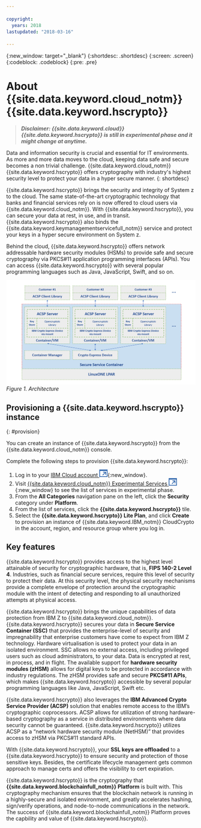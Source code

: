 ```yaml
---

copyright:
  years: 2018
lastupdated: "2018-03-16"

---
```


{:new_window: target="_blank"}
{:shortdesc: .shortdesc}
{:screen: .screen}
{:codeblock: .codeblock}
{:pre: .pre}

# About {{site.data.keyword.cloud_notm}} {{site.data.keyword.hscrypto}}

> _**Disclaimer: {{site.data.keyword.cloud}} {{site.data.keyword.hscrypto}} is still in experimental phase and it might change at anytime.**_

Data and information security is crucial and essential for IT environments. As more and more data moves to the cloud, keeping data safe and secure becomes a non trivial challenge.  {{site.data.keyword.cloud_notm}} {{site.data.keyword.hscrypto}} offers cryptography with industry's highest security level to protect your data in a hyper secure manner.
{: shortdesc}

{{site.data.keyword.hscrypto}} brings the security and integrity of System z to the cloud. The same state-of-the-art cryptographic technology that banks and financial services rely on is now offered to cloud users via {{site.data.keyword.cloud_notm}}. With {{site.data.keyword.hscrypto}}, you can secure your data at rest, in use, and in transit. {{site.data.keyword.hscrypto}} also binds the {{site.data.keyword.keymanagementservicefull_notm}} service and protect your keys in a hyper secure environment on System z.

Behind the cloud, {{site.data.keyword.hscrypto}} offers network addressable hardware security modules (HSMs) to provide safe and secure cryptography via PKCS#11 application programming interfaces (APIs). You can access {{site.data.keyword.hscrypto}} with several popular programming languages such as Java, JavaScript, Swift, and so on.


![Architecture](image/archi.png "Architecture")
*Figure 1. Architecture*


## Provisioning a {{site.data.keyword.hscrypto}} instance
{: #provision}

You can create an instance of {{site.data.keyword.hscrypto}} from the {{site.data.keyword.cloud_notm}} console.

Complete the following steps to provision {{site.data.keyword.hscrypto}}:
1. Log in to your [IBM Cloud account ![External link icon](image/external_link.svg "External link icon")](https://console.bluemix.net/){:new_window}.
2. Visit [{{site.data.keyword.cloud_notm}} Experimental Services ![External link icon](image/external_link.svg "External link icon")](https://console.bluemix.net/catalog/labs/){:new_window} to see the list of services in experimental phase.
3. From the **All Categories** navigation pane on the left, click the **Security** category under **Platform**.
4. From the list of services, click the **{{site.data.keyword.hscrypto}}** tile.
5. Select the **{{site.data.keyword.hscrypto}} Lite Plan**, and click **Create** to provision an instance of {{site.data.keyword.IBM_notm}} CloudCrypto in the account, region, and resource group where you log in.


## Key features

{{site.data.keyword.hscrypto}} provides access to the highest level attainable of security for cryptographic hardware, that is, **FIPS 140-2 Level 4**. Industries, such as financial secure services, require this level of security to protect their data. At this security level, the physical security mechanisms provide a complete envelope of protection around the cryptographic module with the intent of detecting and responding to all unauthorized attempts at physical access.

{{site.data.keyword.hscrypto}} brings the unique capabilities of data protection from IBM Z to {{site.data.keyword.cloud_notm}}. {{site.data.keyword.hscrypto}} secures your data in **Secure Service Container (SSC)** that provides the enterprise-level of security and impregnability that enterprise customers have come to expect from IBM Z technology. Hardware virtualisation is used to protect your data in an isolated environment. SSC allows no external access, including privileged users such as cloud administrators, to your data. Data is encrypted at rest, in process, and in flight. The available support for **hardware security modules (zHSM)** allows for digital keys to be protected in accordance with industry regulations. The zHSM provides safe and secure **PKCS#11 APIs**, which makes {{site.data.keyword.hscrypto}} accessible by several popular programming languages like Java, JavaScript, Swift etc.

{{site.data.keyword.hscrypto}} also leverages the **IBM Advanced Crypto Service Provider (ACSP)** solution that enables remote access to the IBM’s cryptographic coprocessors. ACSP allows for utilization of strong hardware-based cryptography as a service in distributed environments where data security cannot be guaranteed. {{site.data.keyword.hscrypto}} utilizes ACSP as a “network hardware security module (NetHSM)” that provides access to zHSM via PKCS#11 standard APIs.

With {{site.data.keyword.hscrypto}}, your **SSL keys are offloaded** to a {{site.data.keyword.hscrypto}} to ensure security and protection of those sensitive keys.  Besides, the certificate lifecycle management gets common approach to manage certs and offers the visibility to cert expiration.

{{site.data.keyword.hscrypto}} is the cryptography that **{{site.data.keyword.blockchainfull_notm}} Platform** is built with. This cryptography mechanism ensures that the blockchain network is running in a highly-secure and isolated environment, and greatly accelerates hashing, sign/verify operations, and node-to-node communications in the network. The success of {{site.data.keyword.blockchainfull_notm}} Platform proves the capbility and value of {{site.data.keyword.hscrypto}}.

